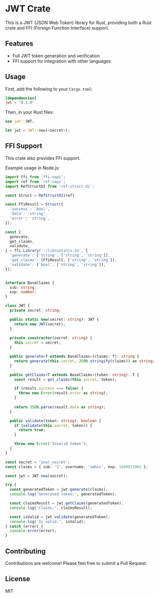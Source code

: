 # JWT Crate

This is a JWT (JSON Web Token) library for Rust, providing both a Rust crate and FFI (Foreign Function Interface) support.

## Features

- Full JWT token generation and verification
- FFI support for integration with other languages

## Usage

First, add the following to your `Cargo.toml`:

```toml
[dependencies]
jwt = "0.1.0"
```

Then, in your Rust files:

```rust
use jwt::JWT;

let jwt = JWT::new(<secret>);
```

## FFI Support

This crate also provides FFI support.

Example usage in Node.js:
```ts
import ffi from 'ffi-napi';
import ref from 'ref-napi';
import RefStructDI from 'ref-struct-di';

const Struct = RefStructDI(ref)

const FfiResult = Struct({
  'success': 'bool',
  'data': 'string',
  'error': 'string',
});

const {
  generate,
  get_claims,
  validate,
} = ffi.Library('./librustinjs.so', {
  'generate': ['string', ['string', 'string']],
  'get_claims': [FfiResult, ['string', 'string']],
  'validate': ['bool', ['string', 'string']],
});


interface BaseClaims {
  sub: string;
  exp: number;
}

class JWT {
  private secret: string;

  public static new(secret: string): JWT {
    return new JWT(secret);
  }
  
  private constructor(secret: string) {
    this.secret = secret;
  }

  public generate<T extends BaseClaims>(claims: T): string {
    return generate(this.secret, JSON.stringify(claims)) as string;
  }

  public getClaims<T extends BaseClaims>(token: string): T {
    const result = get_claims(this.secret, token);

    if (result.success === false) {
      throw new Error(result.error as string);
    }
    
    return JSON.parse(result.data as string);
  }

  public validate(token: string): boolean {
    if (validate(this.secret, token)) {
      return true;
    }

    throw new Error('Invalid token');
  }
}

const secret = 'your_secret';
const claims = { sub: '1', username: 'admin', exp: 1699971962 };

const jwt = JWT.new(secret);

try {
  const generatedToken = jwt.generate(claims);
  console.log('Generated token:', generatedToken);

  const claimsResult = jwt.getClaims(generatedToken);
  console.log('Claims:', claimsResult);

  const isValid = jwt.validate(generatedToken);
  console.log('Is valid:', isValid);
} catch (error) {
  console.error(error);
}
```

## Contributing

Contributions are welcome! Please feel free to submit a Pull Request.

## License

MIT
